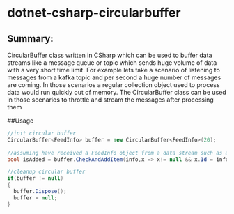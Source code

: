 # dotnet-csharp-circularbuffer

## Summary:
CircularBuffer class written in CSharp which can be used to buffer data streams like a message queue or topic which sends huge volume of data with a very short time limit.  For example lets take a scenario of listening to messages from a kafka topic and per second a huge number of messages are coming. In those scenarios a regular collection object used to process data would run quickly out of memory. The CircularBuffer class can be used in those scenarios to throttle and stream the messages after processing them

##Usage

```csharp
//init circular buffer
CircularBuffer<FeedInfo> buffer = new CircularBuffer<FeedInfo>(20);
  
//assuming have received a FeedInfo object from a data stream such as a message topic
bool isAdded = buffer.CheckAndAddItem(info,x => x!= null && x.Id = info.Id && x.Signature == info.Signature);

//cleanup circular buffer
if(buffer != null)
{
  buffer.Dispose();
  buffer = null;
}
```
